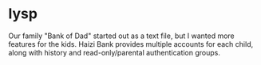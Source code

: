 # lysp

Our family "Bank of Dad" started out as a text file, but I wanted more features for the kids.
Haizi Bank provides multiple accounts for each child, along with history and read-only/parental authentication groups.
